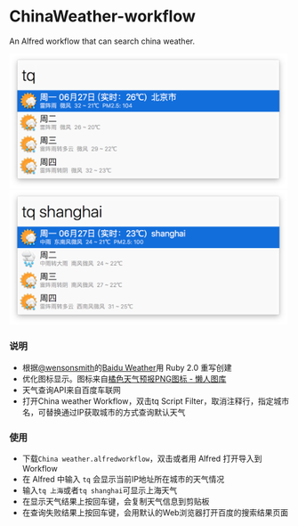 # ChinaWeather-workflow
An Alfred workflow that can search china weather.

<img src="ChinaWeather_1.png" width="500" />

<img src="ChinaWeather_2.png" width="500" />

### 说明

* 根据[@wensonsmith](https://github.com/wensonsmith)的[Baidu Weather](https://github.com/wensonsmith/weather-workflow)用 Ruby 2.0 重写创建
* 优化图标显示。图标来自[橘色天气预报PNG图标 - 懒人图库](http://www.lanrentuku.com/png/1522.html)
* 天气查询API来自百度车联网
* 打开China weather Workflow，双击tq Script Filter，取消注释行，指定城市名，可替换通过IP获取城市的方式查询默认天气

### 使用

* 下载`China weather.alfredworkflow`，双击或者用 Alfred 打开导入到 Workflow
* 在 Alfred 中输入 `tq` 会显示当前IP地址所在城市的天气情况
* 输入`tq 上海`或者`tq shanghai`可显示上海天气
* 在显示天气结果上按回车键，会复制天气信息到剪贴板
* 在查询失败结果上按回车键，会用默认的Web浏览器打开百度的搜索结果页面
